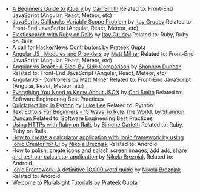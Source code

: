 - [A Beginners Guide to jQuery](http://tutorials.pluralsight.com/review/a-beginners-guide-to-jquery) by [Carl Smith](http://tutorials.pluralsight.com/user/carlsmith) Related to: Front-End JavaScript (Angular, React, Meteor, etc)
- [JavaScript Callbacks Variable Scope Problem](http://tutorials.pluralsight.com/review/javascript-callbacks-variable-scope-problem) by [Itay Grudev](http://tutorials.pluralsight.com/user/itay-grudev) Related to: Front-End JavaScript (Angular, React, Meteor, etc)
- [Elasticsearch with Ruby on Rails](http://tutorials.pluralsight.com/review/elastic-search-with-ruby-on-rails) by [Itay Grudev](http://tutorials.pluralsight.com/user/itay-grudev) Related to: Ruby, Ruby on Rails
- [A call for HackerNews Contributors](http://tutorials.pluralsight.com/review/a-call-for-hackernews-contributors) by [Prateek Gupta](http://tutorials.pluralsight.com/user/prtkgpt) 
- [Angular JS : Modules and Providers](http://tutorials.pluralsight.com/review/angular-js-modules-and-providers) by [Matt Milner](http://tutorials.pluralsight.com/user/mnmilner) Related to: Front-End JavaScript (Angular, React, Meteor, etc)
- [Angular vs React : A Side-By-Side Comparison](http://tutorials.pluralsight.com/review/angular-vs-react-a-side-by-side-comparison) by [Shannon Duncan](http://tutorials.pluralsight.com/user/shadowcodex) Related to: Front-End JavaScript (Angular, React, Meteor, etc)
- [AngularJS - Controllers](http://tutorials.pluralsight.com/review/angularjs-controllers) by [Matt Milner](http://tutorials.pluralsight.com/user/mnmilner) Related to: Front-End JavaScript (Angular, React, Meteor, etc)
- [Everything You Need to Know About JSON](http://tutorials.pluralsight.com/review/everything-you-need-to-know-about-json) by [Carl Smith](http://tutorials.pluralsight.com/user/carlsmith) Related to: Software Engineering Best Practices
- [Quick profiling in Python](http://tutorials.pluralsight.com/review/quick-profiling-in-python) by [Luke Lee](http://tutorials.pluralsight.com/user/durden) Related to: Python
- [Text Editors For Beginners - 15 Ways To Rule The World.](http://tutorials.pluralsight.com/review/text-editors-for-beginners-15-ways-to-rule-the-world) by [Shannon Duncan](http://tutorials.pluralsight.com/user/shadowcodex) Related to: Software Engineering Best Practices
- [Using HTTPs with Ruby on Rails](http://tutorials.pluralsight.com/review/using-https-with-ruby-on-rails) by [Simone Carletti](http://tutorials.pluralsight.com/user/weppos) Related to: Ruby, Ruby on Rails
- [How to create a calculator application with Ionic framework by using Ionic Creator for UI](http://tutorials.pluralsight.com/review/how-to-create-a-calculator-application-with-ionic-framework-by-using-ionic-creator-for-ui) by [Nikola Breznjak](http://tutorials.pluralsight.com/user/Hitman666) Related to: Android
- [How to polish, create icons and splash screen images, add ads, share and test our calculator application](http://tutorials.pluralsight.com/review/how-to-polish-create-icons-and-splash-screen-images-add-ads-share-and-test-our-calculator-application) by [Nikola Breznjak](http://tutorials.pluralsight.com/user/Hitman666) Related to: Android
- [Ionic Framework: A definitive 10,000 word guide](http://tutorials.pluralsight.com/review/ionic-framework-a-definitive-10-000-word-guide) by [Nikola Breznjak](http://tutorials.pluralsight.com/user/Hitman666) Related to: Android
- [Welcome to Pluralsight Tutorials](http://tutorials.pluralsight.com/review/welcome-to-pluralsight-tutorials) by [Prateek Gupta](http://tutorials.pluralsight.com/user/prtkgpt)
